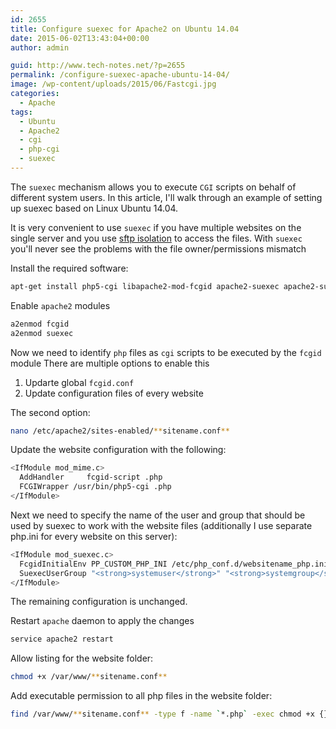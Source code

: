 ```yaml
---
id: 2655
title: Configure suexec for Apache2 on Ubuntu 14.04
date: 2015-06-02T13:43:04+00:00
author: admin

guid: http://www.tech-notes.net/?p=2655
permalink: /configure-suexec-apache-ubuntu-14-04/
image: /wp-content/uploads/2015/06/Fastcgi.jpg
categories:
  - Apache
tags:
  - Ubuntu
  - Apache2
  - cgi
  - php-cgi
  - suexec
---
```

The `suexec` mechanism allows you to execute `CGI` scripts on behalf of different system users. In this article, I'll walk through an example of setting up suexec based on Linux Ubuntu 14.04.
<!--more-->

It is very convenient to use `suexec` if you have multiple websites on the single server and you use [sftp isolation]((/configure-sftp-chroot-on-ubuntu-14-04/)) to access the files. 
With `suexec` you'll never see the problems with the file owner/permissions mismatch

Install the required software:
```bash
apt-get install php5-cgi libapache2-mod-fcgid apache2-suexec apache2-suexec-custom -y
```

Enable `apache2` modules
```bash
a2enmod fcgid  
a2enmod suexec
```

Now we need to identify `php` files as `cgi` scripts to be executed by the `fcgid` module
There are multiple options to enable this
1. Updarte global `fcgid.conf`
1. Update configuration files of every website

The second option:
```bash
nano /etc/apache2/sites-enabled/**sitename.conf**
```

Update the website configuration with the following:
```bash
<IfModule mod_mime.c>
  AddHandler     fcgid-script .php
  FCGIWrapper /usr/bin/php5-cgi .php
</IfModule>
```

Next we need to specify the name of the user and group that should be used by suexec to work with the website files (additionally I use separate php.ini for every website on this server):
```bash
<IfModule mod_suexec.c>
  FcgidInitialEnv PP_CUSTOM_PHP_INI /etc/php_conf.d/websitename_php.ini
  SuexecUserGroup "<strong>systemuser</strong>" "<strong>systemgroup</strong>"
</IfModule>
```

The remaining configuration is unchanged.

Restart `apache` daemon to apply the changes
```bash
service apache2 restart
```

Allow listing for the website folder:
```bash
chmod +x /var/www/**sitename.conf**
```

Add executable permission to all php files in the website folder:
```bash
find /var/www/**sitename.conf** -type f -name `*.php` -exec chmod +x {} \;
```
